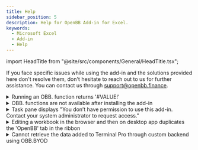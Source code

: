 ```yaml
---
title: Help
sidebar_position: 5
description: Help for OpenBB Add-in for Excel.
keywords:
  - Microsoft Excel
  - Add-in
  - Help
---
```


import HeadTitle from "@site/src/components/General/HeadTitle.tsx";

<HeadTitle title="Help | Get help" />

If you face specific issues while using the add-in and the solutions provided here don't resolve them, don't hesitate to reach out to us for further assistance. You can contact us through [support@openbb.finance](mailto:support@openbb.finance).

<details>
<summary>Running an OBB. function returns '#VALUE!'</summary>

- Make sure you are using the correct syntax for the function. You can find the correct syntax for each function [here](https://docs.openbb.co/excel/reference)
- If you have just opened your workbook and the OBB. function returns '#VALUE!', try recalculating the cell again - this is an ongoing issue with Excel add-ins

</details>

<details>
<summary>OBB. functions are not available after installing the add-in</summary>

- Make sure OpenBB Add-in for Excel shows in the ribbon
- Go to **Insert** > **Get Add-ins** > **My Add-ins** > Click '...' when hovering OpenBB add-in > remove the add-in and install it again
- Restart your computer or manually [clear the Office cache](https://learn.microsoft.com/en-us/office/dev/add-ins/testing/clear-cache)

</details>

<details>
<summary>Task pane displays "You don’t have permission to use this add-in. Contact your system administrator to request access."</summary>

- Make sure your account has the necessary permissions to use add-in
- Restart your computer or manually [clear the Office cache](https://learn.microsoft.com/en-us/office/dev/add-ins/testing/clear-cache)

</details>

<details>
<summary>Editing a workbook in the browser and then on desktop app duplicates the 'OpenBB' tab in the ribbon</summary>

This is a known Excel issue. Currently, there is no definitive fix for the problem, but there are workarounds you can apply to fix the file depending on your operating system:

- **Windows**: File > Info > Inspect Workbook > Check ‘Task Pane Add-ins’ > Click ‘OK’. This will scan your workbook and remove the stale add-in reference created by Excel in the browser
- **Mac**: rename your file from .xlsx to .zip > unzip it using WinZip for Mac (don’t use the default unzip tool, otherwise it won’t work) > look for webextensions folder and delete webextension1.xml > rename the file back to .xlsx

</details>

<details>
<summary>Cannot retrieve the data added to Terminal Pro through custom backend using OBB.BYOD</summary>

- Make sure your backend is running and accessible
- If you are using Mac or Safari make sure your backend is using HTTPS and has a valid SSL certificate

</details>
